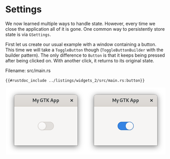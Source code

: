 # Settings

We now learned multiple ways to handle state.
However, every time we close the application all of it is gone.
One common way to persistently store state is via `GSettings`.

First let us create our usual example with a window containing a button.
This time we will take a `ToggleButton` though (`ToggleButtonBuilder` with the builder pattern).
The only difference to `Button` is that it keeps being pressed after being clicked on.
With another click, it returns to its original state.

<span class="filename">Filename: src/main.rs</span>

```rust,no_run
{{#rustdoc_include ../listings/widgets_2/src/main.rs:button}}
```

<div style="text-align:center"><img src="images/settings_buttons.png" /></div>

